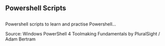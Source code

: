 ##
## Powershell Scripts
##

Powershell scripts to learn and practise Powershell...


Source: Windows PowerShell 4 Toolmaking Fundamentals
by PluralSight / Adam Bertram
